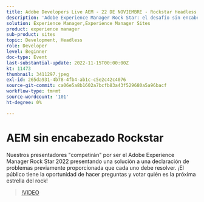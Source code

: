 ```yaml
---
title: Adobe Developers Live AEM - 22 DE NOVIEMBRE - Rockstar Headless
description: 'Adobe Experience Manager Rock Star: el desafío sin encabezadoNuestros presentadores "competirán" para ser el Adobe Experience Manager Rock Star 2022 al presentar una solución a una declaración de problemas previamente proporcionada que cada uno debe resolver. ¡El público tiene la oportunidad de hacer preguntas y votar quién es la próxima estrella del rock!'
solution: Experience Manager,Experience Manager Sites
product: experience manager
sub-product: sites
topic: Development, Headless
role: Developer
level: Beginner
doc-type: Event
last-substantial-update: 2022-11-15T00:00:00Z
kt: 11473
thumbnail: 3411297.jpeg
exl-id: 265da931-4b78-4fb4-ab1c-c5e2c42c4076
source-git-commit: ca06e5a8b1602a7bcfb83a43f529680a5a96bacf
workflow-type: tm+mt
source-wordcount: '101'
ht-degree: 0%

---
```


# AEM sin encabezado Rockstar

Nuestros presentadores &quot;competirán&quot; por ser el Adobe Experience Manager Rock Star 2022 presentando una solución a una declaración de problemas previamente proporcionada que cada uno debe resolver. ¡El público tiene la oportunidad de hacer preguntas y votar quién es la próxima estrella del rock!

>[!VIDEO](https://video.tv.adobe.com/v/3411297/?quality=12&learn=on)
